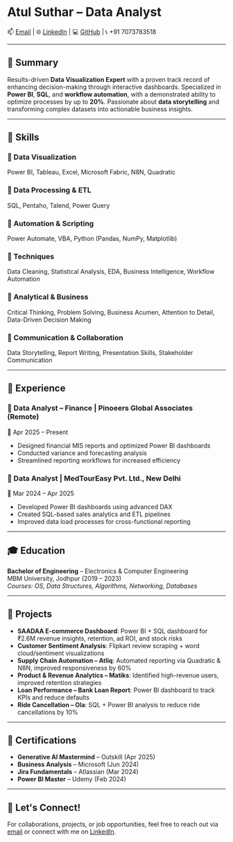 # Atul Suthar – Data Analyst

📫 [Email](mailto:atulsuthar2001@gmail.com) | 🌐 [LinkedIn](https://www.linkedin.com/in/atulsuthar2001) | 💻 [GitHub](https://github.com/ATULSUTHAR2001) | 📞 +91 7073783518

---

## 📌 Summary

Results-driven **Data Visualization Expert** with a proven track record of enhancing decision-making through interactive dashboards. Specialized in **Power BI**, **SQL**, and **workflow automation**, with a demonstrated ability to optimize processes by up to **20%**. Passionate about **data storytelling** and transforming complex datasets into actionable business insights.

---

## 🧠 Skills

### 🔹 Data Visualization
Power BI, Tableau, Excel, Microsoft Fabric, N8N, Quadratic

### 🔹 Data Processing & ETL
SQL, Pentaho, Talend, Power Query

### 🔹 Automation & Scripting
Power Automate, VBA, Python (Pandas, NumPy, Matplotlib)

### 🔹 Techniques
Data Cleaning, Statistical Analysis, EDA, Business Intelligence, Workflow Automation

### 🔹 Analytical & Business
Critical Thinking, Problem Solving, Business Acumen, Attention to Detail, Data-Driven Decision Making

### 🔹 Communication & Collaboration
Data Storytelling, Report Writing, Presentation Skills, Stakeholder Communication

---

## 💼 Experience

### 🧾 Data Analyst – Finance | Pinoeers Global Associates (Remote)  
📅 Apr 2025 – Present  
- Designed financial MIS reports and optimized Power BI dashboards  
- Conducted variance and forecasting analysis  
- Streamlined reporting workflows for increased efficiency

### 🏥 Data Analyst | MedTourEasy Pvt. Ltd., New Delhi  
📅 Mar 2024 – Apr 2025  
- Developed Power BI dashboards using advanced DAX  
- Created SQL-based sales analytics and ETL pipelines  
- Improved data load processes for cross-functional reporting

---

## 🎓 Education

**Bachelor of Engineering** – Electronics & Computer Engineering  
MBM University, Jodhpur (2019 – 2023)  
_Courses: OS, Data Structures, Algorithms, Networking, Databases_

---

## 🚀 Projects

- **SAADAA E-commerce Dashboard**: Power BI + SQL dashboard for ₹2.6M revenue insights, retention, ad ROI, and stock risks  
- **Customer Sentiment Analysis**: Flipkart review scraping + word cloud/sentiment visualizations  
- **Supply Chain Automation – Atliq**: Automated reporting via Quadratic & N8N, improved responsiveness by 60%  
- **Product & Revenue Analytics – Matiks**: Identified high-revenue users, improved retention strategies  
- **Loan Performance – Bank Loan Report**: Power BI dashboard to track KPIs and reduce defaults  
- **Ride Cancellation – Ola**: SQL + Power BI analysis to reduce ride cancellations by 10%

---

## 📜 Certifications

- **Generative AI Mastermind** – Outskill (Apr 2025)  
- **Business Analysis** – Microsoft (Jun 2024)  
- **Jira Fundamentals** – Atlassian (Mar 2024)  
- **Power BI Master** – Udemy (Feb 2024)  

---

## 📍 Let's Connect!

For collaborations, projects, or job opportunities, feel free to reach out via [email](mailto:atulsuthar2001@gmail.com) or connect with me on [LinkedIn](https://www.linkedin.com/in/atulsuthar2001).


